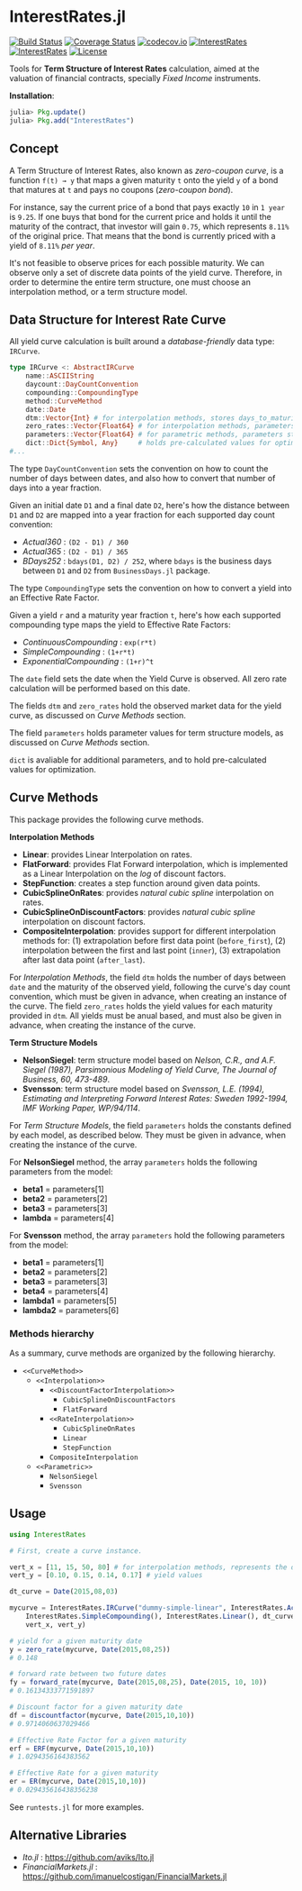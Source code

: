 
# InterestRates.jl
[![Build Status](https://travis-ci.org/felipenoris/InterestRates.jl.svg?branch=master)](https://travis-ci.org/felipenoris/InterestRates.jl) [![Coverage Status](https://coveralls.io/repos/felipenoris/InterestRates.jl/badge.svg?branch=master&service=github)](https://coveralls.io/github/felipenoris/InterestRates.jl?branch=master) [![codecov.io](http://codecov.io/github/felipenoris/InterestRates.jl/coverage.svg?branch=master)](http://codecov.io/github/felipenoris/InterestRates.jl?branch=master) [![InterestRates](http://pkg.julialang.org/badges/InterestRates_0.4.svg)](http://pkg.julialang.org/?pkg=InterestRates&ver=0.4) [![InterestRates](http://pkg.julialang.org/badges/InterestRates_0.5.svg)](http://pkg.julialang.org/?pkg=InterestRates&ver=0.5) [![License](http://img.shields.io/badge/license-MIT-brightgreen.svg?style=flat)](LICENSE.md)

Tools for **Term Structure of Interest Rates** calculation, aimed at the valuation of financial contracts, specially *Fixed Income* instruments.

**Installation**: 
```julia
julia> Pkg.update()
julia> Pkg.add("InterestRates")
```

## Concept

A Term Structure of Interest Rates, also known as *zero-coupon curve*, is a function `f(t) → y` that maps a given maturity `t` onto the yield `y` of a bond that matures at `t` and pays no coupons (*zero-coupon bond*).

For instance, say the current price of a bond that pays exactly `10` in `1 year` is `9.25`. If one buys that bond for the current price and holds it until the maturity of the contract, that investor will gain `0.75`, which represents `8.11%` of the original price. That means that the bond is currently priced with a yield of `8.11%` *per year*.

It's not feasible to observe prices for each possible maturity. We can observe only a set of discrete data points of the yield curve. Therefore, in order to determine the entire term structure, one must choose an interpolation method, or a term structure model.

## Data Structure for Interest Rate Curve

All yield curve calculation is built around a *database-friendly* data type: `IRCurve`.

```julia
type IRCurve <: AbstractIRCurve
	name::ASCIIString
	daycount::DayCountConvention
	compounding::CompoundingType
	method::CurveMethod
	date::Date
	dtm::Vector{Int} # for interpolation methods, stores days_to_maturity on curve's daycount convention.
	zero_rates::Vector{Float64} # for interpolation methods, parameters[i] stores yield for maturity dtm[i].
	parameters::Vector{Float64} # for parametric methods, parameters stores model's constant parameters.
	dict::Dict{Symbol, Any}		# holds pre-calculated values for optimization, or additional parameters.
#...
```

The type `DayCountConvention` sets the convention on how to count the number of days between dates, and also how to convert that number of days into a year fraction.

Given an initial date `D1` and a final date `D2`, here's how the distance between `D1` and `D2` are mapped into a year fraction for each supported day count convention:

* *Actual360* : `(D2 - D1) / 360`
* *Actual365* : `(D2 - D1) / 365`
* *BDays252* : `bdays(D1, D2) / 252`, where `bdays` is the business days between `D1` and `D2` from `BusinessDays.jl` package.

The type `CompoundingType` sets the convention on how to convert a yield into an Effective Rate Factor.

Given a yield `r` and a maturity year fraction `t`, here's how each supported compounding type maps the yield to Effective Rate Factors:

* *ContinuousCompounding* : `exp(r*t)`
* *SimpleCompounding* : `(1+r*t)`
* *ExponentialCompounding* : `(1+r)^t`

The `date` field sets the date when the Yield Curve is observed. All zero rate calculation will be performed based on this date.

The fields `dtm` and `zero_rates` hold the observed market data for the yield curve, as discussed on *Curve Methods* section.

The field `parameters` holds parameter values for term structure models, as discussed on *Curve Methods* section.

`dict` is avaliable for additional parameters, and to hold pre-calculated values for optimization.

## Curve Methods

This package provides the following curve methods.

**Interpolation Methods**

* **Linear**: provides Linear Interpolation on rates.
* **FlatForward**: provides Flat Forward interpolation, which is implemented as a Linear Interpolation on the *log* of discount factors.
* **StepFunction**: creates a step function around given data points.
* **CubicSplineOnRates**: provides *natural cubic spline* interpolation on rates.
* **CubicSplineOnDiscountFactors**: provides *natural cubic spline* interpolation on discount factors.
* **CompositeInterpolation**: provides support for different interpolation methods for: (1) extrapolation before first data point (`before_first`), (2) interpolation between the first and last point (`inner`), (3) extrapolation after last data point (`after_last`).

For *Interpolation Methods*, the field `dtm` holds the number of days between `date` and the maturity of the observed yield, following the curve's day count convention, which must be given in advance, when creating an instance of the curve. The field `zero_rates` holds the yield values for each maturity provided in `dtm`. All yields must be anual based, and must also be given in advance, when creating the instance of the curve.

**Term Structure Models**

* **NelsonSiegel**: term structure model based on *Nelson, C.R., and A.F. Siegel (1987), Parsimonious Modeling of Yield Curve, The Journal of Business, 60, 473-489*.
* **Svensson**: term structure model based on *Svensson, L.E. (1994), Estimating and Interpreting Forward Interest Rates: Sweden 1992-1994, IMF Working Paper, WP/94/114*.

For *Term Structure Models*, the field `parameters` holds the constants defined by each model, as described below. They must be given in advance, when creating the instance of the curve.

For **NelsonSiegel** method, the array `parameters` holds the following parameters from the model:
* **beta1** = parameters[1]
* **beta2** = parameters[2]
* **beta3** = parameters[3]
* **lambda** = parameters[4]

For **Svensson** method, the array `parameters` hold the following parameters from the model:
* **beta1** = parameters[1]
* **beta2** = parameters[2]
* **beta3** = parameters[3]
* **beta4** = parameters[4]
* **lambda1** = parameters[5]
* **lambda2** = parameters[6]

### Methods hierarchy

As a summary, curve methods are organized by the following hierarchy.

* `<<CurveMethod>>`
	* `<<Interpolation>>`
		* `<<DiscountFactorInterpolation>>`
			* `CubicSplineOnDiscountFactors`
			* `FlatForward`
		* `<<RateInterpolation>>`
			* `CubicSplineOnRates`
			* `Linear`
			* `StepFunction`
		* `CompositeInterpolation`
	* `<<Parametric>>`
		* `NelsonSiegel`
		* `Svensson`

## Usage

```julia
using InterestRates

# First, create a curve instance.

vert_x = [11, 15, 50, 80] # for interpolation methods, represents the days to maturity
vert_y = [0.10, 0.15, 0.14, 0.17] # yield values

dt_curve = Date(2015,08,03)

mycurve = InterestRates.IRCurve("dummy-simple-linear", InterestRates.Actual365(),
	InterestRates.SimpleCompounding(), InterestRates.Linear(), dt_curve,
	vert_x, vert_y)

# yield for a given maturity date
y = zero_rate(mycurve, Date(2015,08,25))
# 0.148

# forward rate between two future dates
fy = forward_rate(mycurve, Date(2015,08,25), Date(2015, 10, 10))
# 0.16134333771591897

# Discount factor for a given maturity date
df = discountfactor(mycurve, Date(2015,10,10))
# 0.9714060637029466

# Effective Rate Factor for a given maturity
erf = ERF(mycurve, Date(2015,10,10))
# 1.0294356164383562

# Effective Rate for a given maturity
er = ER(mycurve, Date(2015,10,10))
# 0.029435616438356238
```

See `runtests.jl` for more examples.

## Alternative Libraries

* *Ito.jl* : https://github.com/aviks/Ito.jl
* *FinancialMarkets.jl* : https://github.com/imanuelcostigan/FinancialMarkets.jl
